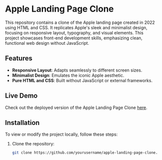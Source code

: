 # Apple Landing Page Clone

This repository contains a clone of the Apple landing page created in 2022 using HTML and CSS. It replicates Apple's sleek and minimalist design, focusing on responsive layout, typography, and visual elements. This project showcases front-end development skills, emphasizing clean, functional web design without JavaScript.

## Features

- **Responsive Layout**: Adapts seamlessly to different screen sizes.
- **Minimalist Design**: Emulates the iconic Apple aesthetic.
- **Pure HTML and CSS**: Built without JavaScript or external frameworks.

## Live Demo

Check out the deployed version of the Apple Landing Page Clone [here](#).

## Installation

To view or modify the project locally, follow these steps:

1. Clone the repository:
   ```bash
   git clone https://github.com/yourusername/apple-landing-page-clone.git
